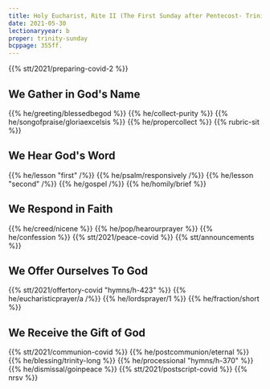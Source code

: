 ```yaml
---
title: Holy Eucharist, Rite II (The First Sunday after Pentecost- Trinity Sunday)
date: 2021-05-30
lectionaryyear: b
proper: trinity-sunday
bcppage: 355ff.
---
```

{{% stt/2021/preparing-covid-2 %}}

## We Gather in God's Name
{{% he/greeting/blessedbegod %}}
{{% he/collect-purity %}}
{{% he/songofpraise/gloriaexcelsis %}}
{{% he/propercollect %}}
{{% rubric-sit %}}

## We Hear God's Word
{{% he/lesson "first" /%}}
{{% he/psalm/responsively /%}}
{{% he/lesson "second" /%}}
{{% he/gospel /%}}
{{% he/homily/brief %}}

## We Respond in Faith
{{% he/creed/nicene %}}
{{% he/pop/hearourprayer %}}
{{% he/confession %}}
{{% stt/2021/peace-covid %}}
{{% stt/announcements %}}

## We Offer Ourselves To God
{{% stt/2021/offertory-covid "hymns/h-423" %}}
{{% he/eucharisticprayer/a /%}}
{{% he/lordsprayer/1 %}}
{{% he/fraction/short %}}

## We Receive the Gift of God
{{% stt/2021/communion-covid %}}
{{% he/postcommunion/eternal %}}
{{% he/blessing/trinity-long %}}
{{% he/processional "hymns/h-370" %}}
{{% he/dismissal/goinpeace %}}
{{% stt/2021/postscript-covid %}}
{{% nrsv %}}

